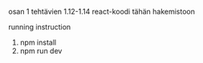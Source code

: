 osan 1 tehtävien 1.12-1.14 react-koodi tähän hakemistoon

running instruction

1. npm install 
2. npm run dev
